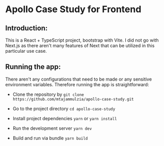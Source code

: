 # Apollo Case Study for Frontend

## Introduction:
This is a React + TypeScript project, bootstrap with Vite. I did not go with Next.js as there aren't many features of Next that can be utilized in this particular use case.

## Running the app:
There aren't any configurations that need to be made or any sensitive environment variables. Therefore running the app is straightforward:

- Clone the repository by
```git clone https://github.com/mtajammulzia/apollo-case-study.git```

- Go to the project directory
```cd apollo-case-study```

- Install project dependencies
```yarn```
or
```yarn install```

- Run the development server
```yarn dev```

- Build and run via bundle
```yarn build```
